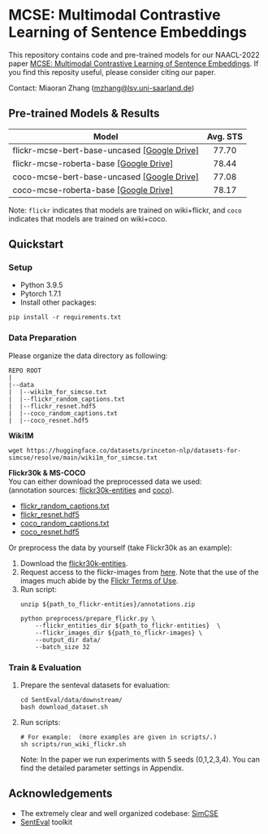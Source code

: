 # MCSE: Multimodal Contrastive Learning of Sentence Embeddings
This repository contains code and pre-trained models for our NAACL-2022 paper [MCSE: Multimodal Contrastive Learning of Sentence Embeddings](https://arxiv.org/abs/2204.10931). If you find this reposity useful, please consider citing our paper.

Contact: Miaoran Zhang (mzhang@lsv.uni-saarland.de)

## Pre-trained Models & Results
|**Model** |  **Avg. STS** |
|----------|:---------------:|
| flickr-mcse-bert-base-uncased [[Google Drive]](https://drive.google.com/file/d/1sekuO9Adb9ck7osknvNBlkMCeqfQQgl3/view?usp=sharing) | 77.70 |
| flickr-mcse-roberta-base [[Google Drive]](https://drive.google.com/file/d/178cdT_rEMuLx4S5Rc2GPfrF0xc027l8Y/view?usp=sharing) | 78.44 |
| coco-mcse-bert-base-uncased [[Google Drive]](https://drive.google.com/file/d/1iPsfLzc4sYi_GYJMg4DYF_ODJ_BheA9E/view?usp=sharing)| 77.08 |
| coco-mcse-roberta-base [[Google Drive]](https://drive.google.com/file/d/11EjKgp4XEsvU5xyH3OBa6ULmu3RbTIY-/view?usp=sharing)| 78.17 |

Note: `flickr` indicates that models are trained on wiki+flickr, and `coco` indicates that models are trained on wiki+coco. 


## Quickstart
### Setup
- Python 3.9.5
- Pytorch 1.7.1
- Install other packages:
```
pip install -r requirements.txt
```


### Data Preparation
Please organize the data directory as following:
```
REPO ROOT
|
|--data    
|  |--wiki1m_for_simcse.txt  
|  |--flickr_random_captions.txt    
|  |--flickr_resnet.hdf5    
|  |--coco_random_captions.txt    
|  |--coco_resnet.hdf5  
```

**Wiki1M**
```shell script
wget https://huggingface.co/datasets/princeton-nlp/datasets-for-simcse/resolve/main/wiki1m_for_simcse.txt
```

**Flickr30k & MS-COCO** \
You can either download the preprocessed data we used: \
(annotation sources: [flickr30k-entities](https://github.com/BryanPlummer/flickr30k_entities) and [coco](https://cocodataset.org/#home)). 
- [flickr_random_captions.txt](https://drive.google.com/file/d/1TBNIM9-zL-wXb2kH8YtuYPig2oYInSSm/view?usp=sharing)
- [flickr_resnet.hdf5](https://drive.google.com/file/d/10x7Kf5ZD406gxcxONNn_CBpoaxij6Jv0/view?usp=sharing)
- [coco_random_captions.txt](https://drive.google.com/file/d/1wKmsDtvjtWYSCxnJp_BHGxO3HfcPdc6c/view?usp=sharing)
- [coco_resnet.hdf5](https://drive.google.com/file/d/1UR0XIrh9b9W7ydjQSx4MwVFnWc5OwV7p/view?usp=sharing)

Or preprocess the data by yourself (take Flickr30k as an example): 
1. Download the [flickr30k-entities](https://github.com/BryanPlummer/flickr30k_entities). 
2. Request access to the flickr-images from [here](http://hockenmaier.cs.illinois.edu/DenotationGraph/). 
Note that the use of the images much abide by the [Flickr Terms of Use](https://www.flickr.com/help/terms/). 
3. Run script:
    ```
    unzip ${path_to_flickr-entities}/annotations.zip
    
    python preprocess/prepare_flickr.py \
        --flickr_entities_dir ${path_to_flickr-entities}  \  
        --flickr_images_dir ${path_to_flickr-images} \
        --output_dir data/
        --batch_size 32
    ```

### Train & Evaluation
1. Prepare the senteval datasets for evaluation:
    ```
    cd SentEval/data/downstream/
    bash download_dataset.sh
    ```

2. Run scripts:
    ```shell script
    # For example:  (more examples are given in scripts/.)
    sh scripts/run_wiki_flickr.sh
    ```
    Note: In the paper we run experiments with 5 seeds (0,1,2,3,4). You can find the detailed parameter settings in Appendix.

## Acknowledgements
- The extremely clear and well organized codebase: [SimCSE](https://github.com/princeton-nlp/SimCSE)
- [SentEval](https://github.com/facebookresearch/SentEval) toolkit
